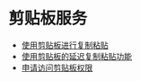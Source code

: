 # 剪贴板服务

- [使用剪贴板进行复制粘贴](use_pasteboard_to_copy_and_paste.md)
- [使用剪贴板的延迟复制粘贴功能](pasteboard-time-lapse-copy-and-paste.md)
- [申请访问剪贴板权限](get-pastedata-permission-guidelines.md)
